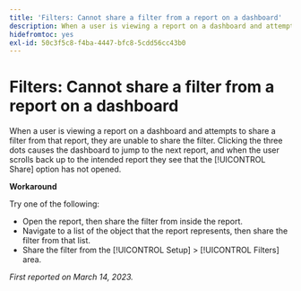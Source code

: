 ```yaml
---
title: 'Filters: Cannot share a filter from a report on a dashboard'
description: When a user is viewing a report on a dashboard and attempts to share a filter from that report, they are unable to share the filter. Clicking the three dots causes the dashboard to jump to the next report, and when the user scrolls back up to the intended report they see that the Share option has not opened.
hidefromtoc: yes
exl-id: 50c3f5c8-f4ba-4447-bfc8-5cdd56cc43b0
---
```

# Filters: Cannot share a filter from a report on a dashboard

When a user is viewing a report on a dashboard and attempts to share a filter from that report, they are unable to share the filter. Clicking the three dots causes the dashboard to jump to the next report, and when the user scrolls back up to the intended report they see that the [!UICONTROL Share] option has not opened.

**Workaround**

Try one of the following:

* Open the report, then share the filter from inside the report.
* Navigate to a list of the object that the report represents, then share the filter from that list.
* Share the filter from the [!UICONTROL Setup] > [!UICONTROL Filters] area.

_First reported on March 14, 2023._
